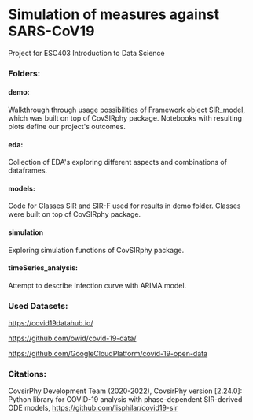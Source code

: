 # Simulation of measures against SARS-CoV19


Project for ESC403 Introduction to Data Science

### Folders:

#### demo: 

Walkthrough through usage possibilities of Framework object SIR_model, 
which was built on top of CovSIRphy package.
Notebooks with resulting plots define our project's outcomes.


#### eda:

Collection of EDA's exploring different aspects and combinations of dataframes.


#### models:

Code for Classes SIR and SIR-F used for results in demo folder.
Classes were built on top of CovSIRphy package.


#### simulation

Exploring simulation functions of CovSIRphy package.


#### timeSeries_analysis:

Attempt to describe Infection curve with ARIMA model.


### Used Datasets:

https://covid19datahub.io/

https://github.com/owid/covid-19-data/

https://github.com/GoogleCloudPlatform/covid-19-open-data

### Citations:

CovsirPhy Development Team (2020-2022), CovsirPhy version [2.24.0]:
Python library for COVID-19 analysis with phase-dependent SIR-derived 
ODE models, https://github.com/lisphilar/covid19-sir

